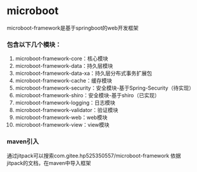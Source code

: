 # microboot
microboot-framework是基于springboot的web开发框架

### 包含以下几个模块：
1. microboot-framework-core：核心模块
2. microboot-framework-data：持久层模块
3. microboot-framework-data-xa：持久层分布式事务扩展包
4. microboot-framework-cache：缓存模块
5. microboot-framework-security：安全模块-基于Spring-Security（待实现）
6. microboot-framework-shiro：安全模块-基于shiro（已实现）
7. microboot-framework-logging：日志模块
8. microboot-framework-validator：验证模块
9. microboot-framework-web：web模块
10. microboot-framework-view：view模块

### maven引入
通过jitpack可以搜索com.gitee.hp525350557/microboot-framework
依据jitpack的文档，在maven中导入框架
